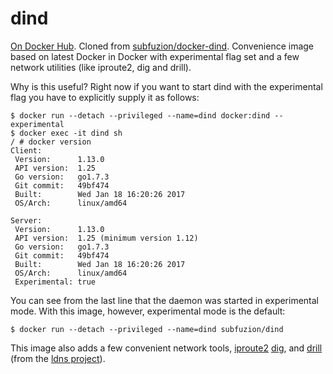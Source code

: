# dind

[On Docker Hub](https://hub.docker.com/r/subfuzion/dind/). Cloned from [subfuzion/docker-dind](https://github.com/subfuzion/docker-dind).
Convenience image based on latest Docker in Docker with experimental flag set and
a few network utilities (like iproute2, dig and drill).

Why is this useful? Right now if you want to start dind with the experimental flag
you have to explicitly supply it as follows:

    $ docker run --detach --privileged --name=dind docker:dind --experimental
    $ docker exec -it dind sh
    / # docker version
    Client:
     Version:      1.13.0
     API version:  1.25
     Go version:   go1.7.3
     Git commit:   49bf474
     Built:        Wed Jan 18 16:20:26 2017
     OS/Arch:      linux/amd64

    Server:
     Version:      1.13.0
     API version:  1.25 (minimum version 1.12)
     Go version:   go1.7.3
     Git commit:   49bf474
     Built:        Wed Jan 18 16:20:26 2017
     OS/Arch:      linux/amd64
     Experimental: true

You can see from the last line that the daemon was started in experimental mode.
With this image, however, experimental mode is the default:

    $ docker run --detach --privileged --name=dind subfuzion/dind

This image also adds a few convenient network tools, [iproute2](http://baturin.org/docs/iproute2/)
[dig](https://linux.die.net/man/1/dig), and [drill](https://linux.die.net/man/1/drill) (from the [ldns project](https://www.nlnetlabs.nl/projects/ldns/)).

